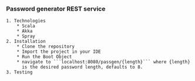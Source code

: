 ### Password generator REST service
    1. Technologies
        * Scala 
        * Akka
        * Spray
    2. Installation
        * Clone the repository
        * Import the project in your IDE
        * Run the Boot Object
        * navigate to ```localhost:8080/passgen/{length}``` where {length} 
          is the desired password length, defaults to 8.   
    3. Testing
